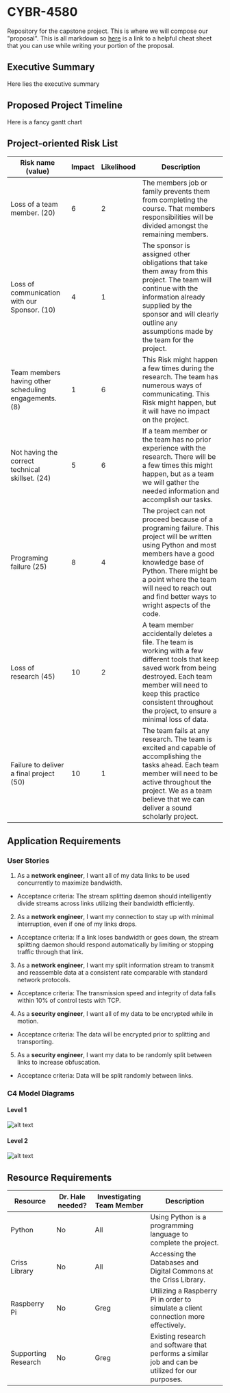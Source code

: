 # CYBR-4580
Repository for the capstone project. This is where we will compose our "proposal". This is all markdown so [here](https://www.markdownguide.org/cheat-sheet/) is a link to a helpful cheat sheet that you can use while writing your portion of the proposal. 

## Executive Summary
Here lies the executive summary

## Proposed Project Timeline
Here is a fancy gantt chart

## Project-oriented Risk List

|Risk name (value)  | Impact     | Likelihood | Description |
|-------------------|------------|------------|-------------|
|Loss of a team member. (20)|6|2|The members job or family prevents them from completing the course. That members responsibilities will be divided amongst the remaining members.|
|Loss of communication with our Sponsor. (10)|4|1|The sponsor is assigned other obligations that take them away from this project. The team will continue with the information already supplied by the sponsor and will clearly outline any assumptions made by the team for the project.|
|Team members having other scheduling engagements. (8)|1|6| This Risk might happen a few times during the research. The team has numerous ways of communicating. This Risk might happen, but it will have no impact on the project.|
|Not having the correct technical skillset. (24)|5|6|If a team member or the team has no prior experience with the research. There will be a few times this might happen, but as a team we will gather the needed information and accomplish our tasks.|
|Programing failure (25)|8|4|The project can not proceed because of a programing failure. This project will be written using Python and most members have a good knowledge base of Python. There might be a point where the team will need to reach out and find better ways to wright aspects of the code.|
Loss of research (45)|10|2|A team member accidentally deletes a file. The team is working with a few different tools that keep saved work from being destroyed. Each team member will need to keep this practice consistent throughout the project, to ensure a minimal loss of data.|
|Failure to deliver a final project (50)|10|1|The team fails at any research. The team is excited and capable of accomplishing the tasks ahead. Each team member will need to be active throughout the project. We as a team believe that we can deliver a sound scholarly project.|





## Application Requirements

### User Stories
1. As a **network engineer**, I want all of my data links to be used concurrently to maximize bandwidth.

* Acceptance criteria: The stream splitting daemon should intelligently divide streams across links utilizing their bandwidth efficiently.


2. As a **network engineer**, I want my connection to stay up with minimal interruption, even if one of my links drops.

* Acceptance criteria: If a link loses bandwidth or goes down, the stream splitting daemon should respond automatically by limiting or stopping traffic through that link.


3. As a **network engineer**, I want my split information stream to transmit and reassemble data at a consistent rate comparable with standard network protocols.

* Acceptance criteria: The transmission speed and integrity of data falls within 10% of control tests with TCP.


4. As a **security engineer**, I want all of my data to be encrypted while in motion.

* Acceptance criteria: The data will be encrypted prior to splitting and transporting.


5. As a **security engineer**, I want my data to be randomly split between links to increase obfuscation.

* Acceptance criteria: Data will be split randomly between links. 


### C4 Model Diagrams

#### Level 1
![alt text](https://github.com/xoBalt/Capstone-Stream-Splitting-MTD/blob/master/Level%201%20Diagram.png)

#### Level 2
![alt text](https://github.com/xoBalt/Capstone-Stream-Splitting-MTD/blob/master/Level%202%20diagram.png)



## Resource Requirements
|Resource  | Dr. Hale needed?     | Investigating Team Member | Description |
|-------------------|------------|------------|-------------|
|Python|No|All|Using Python is a programming language to complete the project.|
|Criss Library|No|All|Accessing the Databases and Digital Commons at the Criss Library.|
|Raspberry Pi| No| Greg| Utilizing a Raspberry Pi in order to simulate a client connection more effectively.|
|Supporting Research|No|Greg|Existing research and software that performs a similar job and can be utilized for our purposes.

